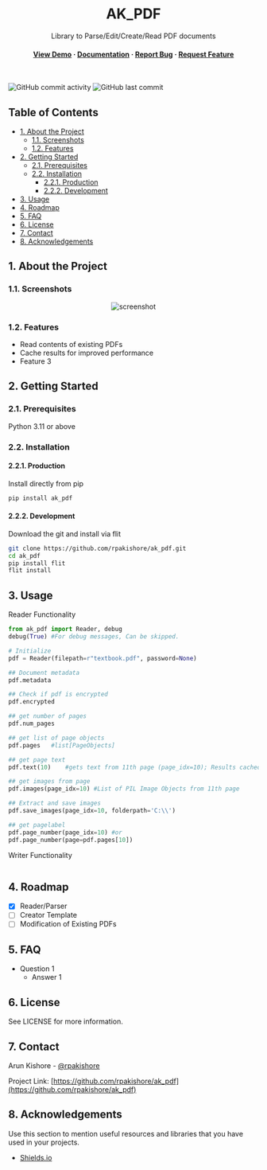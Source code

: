 <!--- Heading --->
<div align="center">
  <h1>AK_PDF</h1>
  <p>
    Library to Parse/Edit/Create/Read PDF documents
  </p>
<h4>
    <a href="https://github.com/rpakishore/ak_pdf/">View Demo</a>
  <span> · </span>
    <a href="https://github.com/rpakishore/ak_pdf">Documentation</a>
  <span> · </span>
    <a href="https://github.com/rpakishore/ak_pdf/issues/">Report Bug</a>
  <span> · </span>
    <a href="https://github.com/rpakishore/ak_pdf/issues/">Request Feature</a>
  </h4>
</div>
<br />

![GitHub commit activity](https://img.shields.io/github/commit-activity/m/rpakishore/ak_pdf)
![GitHub last commit](https://img.shields.io/github/last-commit/rpakishore/ak_pdf)
<!-- Table of Contents -->
<h2>Table of Contents</h2>

- [1. About the Project](#1-about-the-project)
  - [1.1. Screenshots](#11-screenshots)
  - [1.2. Features](#12-features)
- [2. Getting Started](#2-getting-started)
  - [2.1. Prerequisites](#21-prerequisites)
  - [2.2. Installation](#22-installation)
    - [2.2.1. Production](#221-production)
    - [2.2.2. Development](#222-development)
- [3. Usage](#3-usage)
- [4. Roadmap](#4-roadmap)
- [5. FAQ](#5-faq)
- [6. License](#6-license)
- [7. Contact](#7-contact)
- [8. Acknowledgements](#8-acknowledgements)

<!-- About the Project -->
## 1. About the Project
<!-- Screenshots -->
### 1.1. Screenshots

<div align="center"> 
  <img src="https://placehold.co/600x400?text=Your+Screenshot+here" alt="screenshot" />
</div>

<!-- Features -->
### 1.2. Features

- Read contents of existing PDFs
- Cache results for improved performance
- Feature 3

<!-- Getting Started -->
## 2. Getting Started

<!-- Prerequisites -->
### 2.1. Prerequisites

Python 3.11 or above

<!-- Installation -->
### 2.2. Installation

#### 2.2.1. Production

Install directly from pip

```bash
pip install ak_pdf
```

#### 2.2.2. Development

Download the git and install via flit

```bash
git clone https://github.com/rpakishore/ak_pdf.git
cd ak_pdf
pip install flit
flit install
```
<!-- Usage -->
## 3. Usage

Reader Functionality

```python
from ak_pdf import Reader, debug
debug(True) #For debug messages, Can be skipped.

# Initialize
pdf = Reader(filepath=r"textbook.pdf", password=None)

## Document metadata
pdf.metadata

## Check if pdf is encrypted
pdf.encrypted

## get number of pages
pdf.num_pages

## get list of page objects
pdf.pages   #list[PageObjects]

## get page text
pdf.text(10)    #gets text from 11th page (page_idx=10); Results cached

## get images from page
pdf.images(page_idx=10) #List of PIL Image Objects from 11th page

## Extract and save images
pdf.save_images(page_idx=10, folderpath='C:\\')

## get pagelabel
pdf.page_number(page_idx=10) #or
pdf.page_number(page=pdf.pages[10])
```

Writer Functionality
```python
```

<!-- Roadmap -->
## 4. Roadmap

- [x] Reader/Parser
- [ ] Creator Template
- [ ] Modification of Existing PDFs

<!-- FAQ -->
## 5. FAQ

- Question 1
  - Answer 1


<!-- License -->
## 6. License

See LICENSE for more information.

<!-- Contact -->
## 7. Contact

Arun Kishore - [@rpakishore](mailto:pypi@rpakishore.co.in)

Project Link: [https://github.com/rpakishore/ak_pdf](https://github.com/rpakishore/ak_pdf)

<!-- Acknowledgments -->
## 8. Acknowledgements

Use this section to mention useful resources and libraries that you have used in your projects.

- [Shields.io](https://shields.io/)